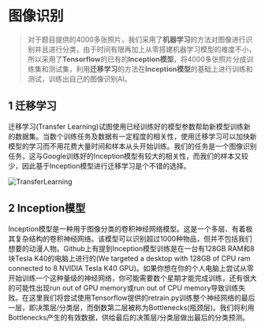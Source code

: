 # 图像识别

> 对于题目提供的4000多张照片，我们采用了**机器学习**的方法对图像进行识别并且进行分类，由于时间有限再加上从零搭建机器学习模型的难度不小，所以采用了**Tensorflow**的已有的**Inception模型**，将4000多张照片分成训练集和测试集，利用**迁移学习**的方法在**Inception模型**的基础上进行训练和测试，训练出自己的图像识别AI。

## 1 迁移学习

迁移学习(Transfer Learning)试图使用已经训练好的模型参数帮助新模型训练新的数据集。当数个训练任务及数据有一定程度的相关性，使用迁移学习可以加快新模型的学习而不用花费大量时间和样本从头开始训练。我们的任务是一个图像识别任务，这与Google训练好的Inception模型有较大的相关性，而我们的样本又较少，因此基于Inception模型进行迁移学习是个不错的选择。

![TransferLearning](https://zhaomenghuan.js.org/assets/img/tensors_flowing.4a67e129.gif"迁移学习")

## 2 Inception模型

Inception模型是一种用于图像分类的卷积神经网络模型。这是一个多层、有着极其复杂结构的卷积神经网络。该模型可以识别超过1000种物品，但并不包括我们想要的动漫人物。Github上有提到Inception模型训练是在一台有128GB RAM和8块Tesla K40的电脑上进行的(We targeted a desktop with 128GB of CPU ram connected to 8 NVIDIA Tesla K40 GPU)。如果你想在你的个人电脑上尝试从零开始训练一个这种量级的神经网络，你可能需要数个星期才能完成训练，还有很大的可能性出现run out of GPU memory或run out of CPU memory导致训练失败。在这里我们将尝试使用Tensorflow提供的retrain.py训练整个神经网络的最后一层，即决策层/分类层，而倒数第二层被称为Bottlenecks(瓶颈层)。我们将利用Bottlenecks产生的有效数据，供给最后的决策层/分类层做出最后的分类预测。


